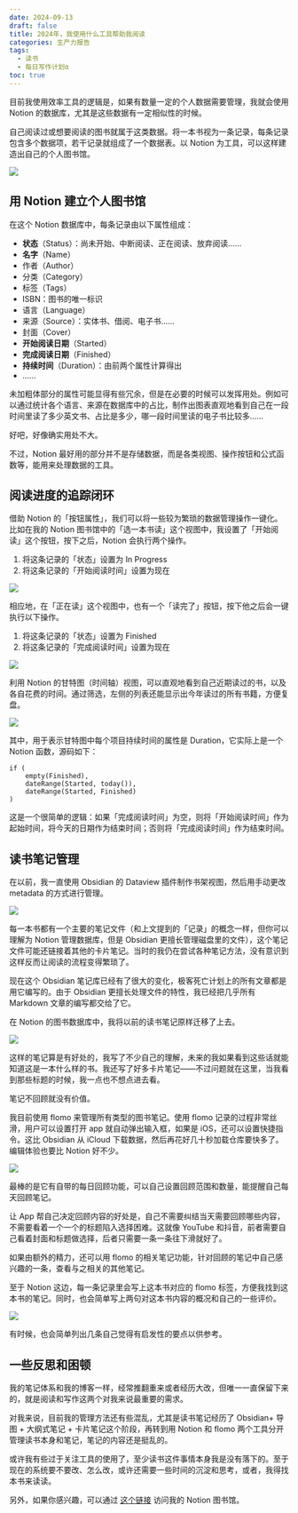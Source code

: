 ```yaml
---
date: 2024-09-13
draft: false
title: 2024年，我使用什么工具帮助我阅读
categories: 生产力报告
tags:
  - 读书
  - 每日写作计划α
toc: true
---
```


目前我使用效率工具的逻辑是，如果有数量一定的个人数据需要管理，我就会使用 Notion 的数据库，尤其是这些数据有一定相似性的时候。

自己阅读过或想要阅读的图书就属于这类数据。将一本书视为一条记录，每条记录包含多个数据项，若干记录就组成了一个数据表。以 Notion 为工具，可以这样建造出自己的个人图书馆。

![](https://image.guhub.cn/blog/2024/notion-library.jpg)

## 用 Notion 建立个人图书馆

在这个 Notion 数据库中，每条记录由以下属性组成：

- **状态**（Status）：尚未开始、中断阅读、正在阅读、放弃阅读……
- **名字**（Name）
- 作者（Author）
- 分类（Category）
- 标签（Tags）
- ISBN：图书的唯一标识
- 语言（Language）
- 来源（Source）：实体书、借阅、电子书……
- 封面（Cover）
- **开始阅读日期**（Started）
- **完成阅读日期**（Finished）
- **持续时间**（Duration）：由前两个属性计算得出
- ……

未加粗体部分的属性可能显得有些冗余，但是在必要的时候可以发挥用处。例如可以通过统计各个语言、来源在数据库中的占比，制作出图表直观地看到自己在一段时间里读了多少英文书、占比是多少，哪一段时间里读的电子书比较多……

好吧，好像确实用处不大。

不过，Notion 最好用的部分并不是存储数据，而是各类视图、操作按钮和公式函数等，能用来处理数据的工具。

## 阅读进度的追踪闭环

借助 Notion 的「按钮属性」，我们可以将一些较为繁琐的数据管理操作一键化。比如在我的 Notion 图书馆中的「选一本书读」这个视图中，我设置了「开始阅读」这个按钮，按下之后，Notion 会执行两个操作。

1. 将这条记录的「状态」设置为 In Progress
2. 将这条记录的「开始阅读时间」设置为现在

![](https://image.guhub.cn/blog/2024/notion-library-pick-a-book.jpg)

相应地，在「正在读」这个视图中，也有一个「读完了」按钮，按下他之后会一键执行以下操作。

1. 将这条记录的「状态」设置为 Finished
2. 将这条记录的「完成阅读时间」设置为现在

![](https://image.guhub.cn/blog/2024/notion-library-done-reading.png)

利用 Notion 的甘特图（时间轴）视图，可以直观地看到自己近期读过的书，以及各自花费的时间。通过筛选，左侧的列表还能显示出今年读过的所有书籍，方便复盘。

![](https://image.guhub.cn/blog/2024/notion-library-calendar.jpg)

其中，用于表示甘特图中每个项目持续时间的属性是 Duration，它实际上是一个 Notion 函数，源码如下：

```formula
if (
	empty(Finished),
	dateRange(Started, today()),
	dateRange(Started, Finished)
)
```

这是一个很简单的逻辑：如果「完成阅读时间」为空，则将「开始阅读时间」作为起始时间，将今天的日期作为结束时间；否则将「完成阅读时间」作为结束时间。

## 读书笔记管理

在以前，我一直使用 Obsidian 的 Dataview 插件制作书架视图，然后用手动更改 metadata 的方式进行管理。

![](https://image.guhub.cn/blog/2024/old-obsidian-vault.jpg)

每一本书都有一个主要的笔记文件（和上文提到的「记录」的概念一样，但你可以理解为 Notion 管理数据库，但是 Obsidian 更擅长管理磁盘里的文件），这个笔记文件可能还链接着其他的卡片笔记。当时的我仍在尝试各种笔记方法，没有意识到这样反而让阅读的流程变得繁琐了。

现在这个 Obsidian 笔记库已经有了很大的变化，极客死亡计划上的所有文章都是用它编写的。由于 Obsidian 更擅长处理文件的特性，我已经把几乎所有 Markdown 文章的编写都交给了它。

在 Notion 的图书数据库中，我将以前的读书笔记原样迁移了上去。

![](https://image.guhub.cn/blog/2024/notion-book-note.jpg)

这样的笔记算是有好处的，我写了不少自己的理解，未来的我如果看到这些话就能知道这是一本什么样的书。我还写了好多卡片笔记——不过问题就在这里，当我看到那些标题的时候，我一点也不想点进去看。

笔记不回顾就没有价值。

我目前使用 flomo 来管理所有类型的图书笔记。使用 flomo 记录的过程非常丝滑，用户可以设置打开 app 就自动弹出输入框，如果是 iOS，还可以设置快捷指令。这比 Obsidian 从 iCloud 下载数据，然后再花好几十秒加载仓库要快多了。编辑体验也要比 Notion 好不少。

![](https://image.guhub.cn/blog/2024/flomo-reading-tags.jpg)

最棒的是它有自带的每日回顾功能，可以自己设置回顾范围和数量，能提醒自己每天回顾笔记。

让 App 帮自己决定回顾内容的好处是，自己不需要纠结当天需要回顾哪些内容，不需要看着一个一个的标题陷入选择困难。这就像 YouTube 和抖音，前者需要自己看着封面和标题做选择，后者只需要一条一条往下滑就好了。

如果由额外的精力，还可以用 flomo 的相关笔记功能，针对回顾的笔记中自己感兴趣的一条，查看与之相关的其他笔记。

至于 Notion 这边，每一条记录里会写上这本书对应的 flomo 标签，方便我找到这本书的笔记。同时，也会简单写上两句对这本书内容的概况和自己的一些评价。

![](https://image.guhub.cn/blog/2024/notion-new-book-note-example.jpg)

有时候，也会简单列出几条自己觉得有启发性的要点以供参考。

## 一些反思和困顿

我的笔记体系和我的博客一样，经常推翻重来或者经历大改，但唯一一直保留下来的，就是阅读和写作这两个对我来说最重要的需求。

对我来说，目前我的管理方法还有些混乱，尤其是读书笔记经历了 Obsidian+ 导图 + 大纲式笔记 + 卡片笔记这个阶段，再转到用 Notion 和 flomo 两个工具分开管理读书本身和笔记，笔记的内容还是挺乱的。

或许我有些过于关注工具的使用了，至少读书这件事情本身我是没有落下的。至于现在的系统要不要改、怎么改，或许还需要一些时间的沉淀和思考，或者，我得找本书来读读。

另外，如果你感兴趣，可以通过 [这个链接](https://eltrac.notion.site/d8be16d4974d435dabb0ad77923f00b3?v=8fa9861a863347a7baaef713b8be2c31) 访问我的 Notion 图书馆。
